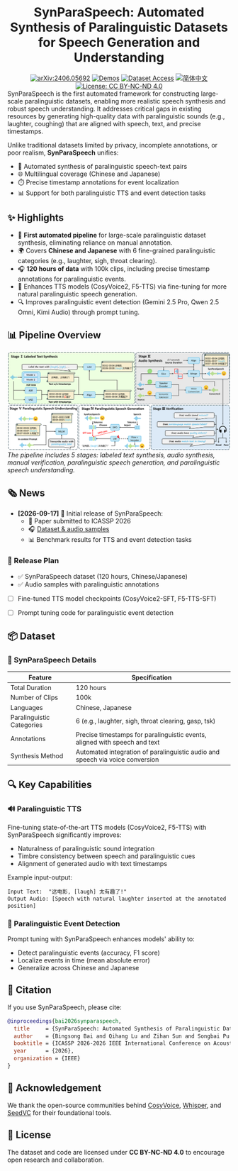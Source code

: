 <div align="center">
    <h1>
    SynParaSpeech: Automated Synthesis of Paralinguistic Datasets for Speech Generation and Understanding
    </h1>
    <p>
    <!-- 若有logo可添加：<img src="path/to/logo.png" alt="SynParaSpeech Logo" width="300"> -->
    </p>
    <a href="https://arxiv.org/abs/2406.05692"><img src="https://img.shields.io/badge/arXiv-2406.05692-red?logo=arxiv&logoColor=white" alt="arXiv:2406.05692"></a>
    <a href="https://shawnpi233.github.io/SynParaSpeech"><img src="https://img.shields.io/badge/Demos-🌐-blue" alt="Demos"></a>
    <a href="https://huggingface.co/datasets/shawnpi/SynParaSpeech"><img src="https://img.shields.io/badge/%F0%9F%A4%97%20Dataset%20Access-Download-orange" alt="Dataset Access"></a>
    <a href="README_zh.md"><img src="https://img.shields.io/badge/语言-简体中文-green" alt="简体中文"></a>
    <a href="https://creativecommons.org/licenses/by-nc-nd/4.0/"><img src="https://img.shields.io/badge/License-CC%20BY--NC--ND%204.0-blue.svg" alt="License: CC BY-NC-ND 4.0"></a>
</div>
SynParaSpeech is the first automated framework for constructing large-scale paralinguistic datasets, enabling more realistic speech synthesis and robust speech understanding. It addresses critical gaps in existing resources by generating high-quality data with paralinguistic sounds (e.g., laughter, coughing) that are aligned with speech, text, and precise timestamps.

Unlike traditional datasets limited by privacy, incomplete annotations, or poor realism, **SynParaSpeech** unifies:
- 🤖 Automated synthesis of paralinguistic speech-text pairs
- 🌐 Multilingual coverage (Chinese and Japanese)
- ⏱️ Precise timestamp annotations for event localization
- 📊 Support for both paralinguistic TTS and event detection tasks


## ✨ Highlights

- 🚀 **First automated pipeline** for large-scale paralinguistic dataset synthesis, eliminating reliance on manual annotation.  
- 🌍 Covers **Chinese and Japanese** with 6 fine-grained paralinguistic categories (e.g., laughter, sigh, throat clearing).  
- 🎧 **120 hours of data** with 100k clips, including precise timestamp annotations for paralinguistic events.  
- 🎤 Enhances TTS models (CosyVoice2, F5-TTS) via fine-tuning for more natural paralinguistic speech generation.  
- 🔍 Improves paralinguistic event detection (Gemini 2.5 Pro, Qwen 2.5 Omni, Kimi Audio) through prompt tuning.  


## 📊 Pipeline Overview

![SynParaSpeech Pipeline](statics/figs/synparaspeech.png)  
*The pipeline includes 5 stages: labeled text synthesis, audio synthesis, manual verification, paralinguistic speech generation, and paralinguistic speech understanding.*


## 🗞 News

- **[2026-09-17]** 🎉 Initial release of SynParaSpeech:
  - 📄 Paper submitted to ICASSP 2026
  - 🎧 [Dataset & audio samples](https://github.com/ShawnPi233/SynParaSpeech)
  - 📊 Benchmark results for TTS and event detection tasks

### 📅 Release Plan

* ✅ SynParaSpeech dataset (120 hours, Chinese/Japanese)
* ✅ Audio samples with paralinguistic annotations
* [ ] Fine-tuned TTS model checkpoints (CosyVoice2-SFT, F5-TTS-SFT)
* [ ] Prompt tuning code for paralinguistic event detection


## 📦 Dataset

### 📌 SynParaSpeech Details

| Feature                | Specification                                                                 |
|------------------------|-------------------------------------------------------------------------------|
| Total Duration         | 120 hours                                                                     |
| Number of Clips        | 100k                                                                          |
| Languages              | Chinese, Japanese                                                            |
| Paralinguistic Categories | 6 (e.g., laughter, sigh, throat clearing, gasp, tsk)                        |
| Annotations            | Precise timestamps for paralinguistic events, aligned with speech and text    |
| Synthesis Method       | Automated integration of paralinguistic audio and speech via voice conversion |


## 🔍 Key Capabilities

### 🔊 Paralinguistic TTS
Fine-tuning state-of-the-art TTS models (CosyVoice2, F5-TTS) with SynParaSpeech significantly improves:
- Naturalness of paralinguistic sound integration
- Timbre consistency between speech and paralinguistic cues
- Alignment of generated audio with text timestamps

Example input-output:
```text
Input Text:  "这电影, [laugh] 太有趣了!"
Output Audio: [Speech with natural laughter inserted at the annotated position]
```

### 🎯 Paralinguistic Event Detection
Prompt tuning with SynParaSpeech enhances models' ability to:
- Detect paralinguistic events (accuracy, F1 score)
- Localize events in time (mean absolute error)
- Generalize across Chinese and Japanese


## 📜 Citation

If you use SynParaSpeech, please cite:

```bibtex
@inproceedings{bai2026synparaspeech,
  title     = {SynParaSpeech: Automated Synthesis of Paralinguistic Datasets for Speech Generation and Understanding},
  author    = {Bingsong Bai and Qihang Lu and Zihan Sun and Songbai Pu and Wenbing Yang and Yingming Gao and Ya Li and Jun Gao},
  booktitle = {ICASSP 2026-2026 IEEE International Conference on Acoustics, Speech and Signal Processing (ICASSP)},
  year      = {2026},
  organization = {IEEE}
}
```


## 🙏 Acknowledgement
We thank the open-source communities behind [CosyVoice](https://github.com/FunAudioLLM/CosyVoice), [Whisper](https://github.com/openai/whisper), and [SeedVC](https://arxiv.org/abs/2411.09943) for their foundational tools.


## 🪪 License

The dataset and code are licensed under **CC BY-NC-ND 4.0** to encourage open research and collaboration.
